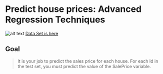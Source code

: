 # Predict house prices: Advanced Regression Techniques

![alt text](https://kaggle2.blob.core.windows.net/competitions/kaggle/5407/media/housesbanner.png "Logo")
[Data Set is here](https://www.kaggle.com/c/house-prices-advanced-regression-techniques#evaluation)

## Goal
> It is your job to predict the sales price for each house. For each Id in the test set, you must predict the value of the SalePrice variable. 

